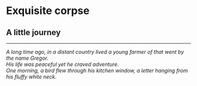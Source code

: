 # Exquisite corpse
## A little journey
---
*A long time ago, in a distant country lived a young farmer of that went by the name Gregor.  
His life was peaceful yet he craved adventure.  
One morning, a bird flew through his kitchen window, a letter hanging from his fluffy white neck.*
